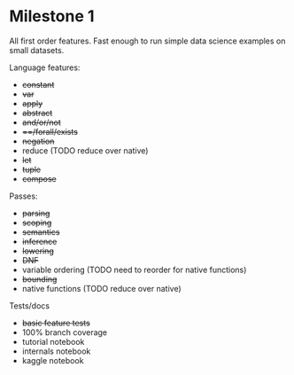 # Milestone 1

All first order features. Fast enough to run simple data science examples on small datasets.

Language features:

* ~~constant~~
* ~~var~~
* ~~apply~~
* ~~abstract~~
* ~~and/or/not~~
* ~~==/forall/exists~~
* ~~negation~~
* reduce (TODO reduce over native)
* ~~let~~
* ~~tuple~~
* ~~compose~~

Passes:

* ~~parsing~~
* ~~scoping~~
* ~~semantics~~
* ~~inference~~
* ~~lowering~~
* ~~DNF~~
* variable ordering (TODO need to reorder for native functions)
* ~~bounding~~
* native functions (TODO reduce over native)

Tests/docs

* ~~basic feature tests~~
* 100% branch coverage
* tutorial notebook
* internals notebook
* kaggle notebook
